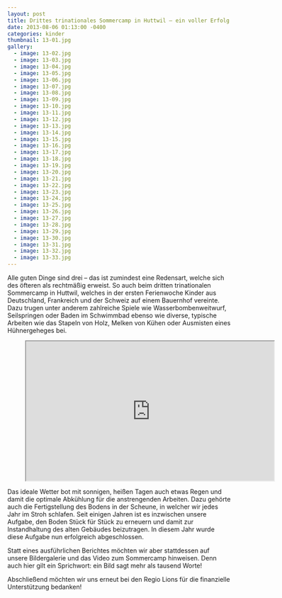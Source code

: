 ```yaml
---
layout: post
title: Drittes trinationales Sommercamp in Huttwil – ein voller Erfolg
date: 2013-08-06 01:13:00 -0400
categories: kinder
thumbnail: 13-01.jpg
gallery:
  - image: 13-02.jpg
  - image: 13-03.jpg
  - image: 13-04.jpg
  - image: 13-05.jpg
  - image: 13-06.jpg
  - image: 13-07.jpg
  - image: 13-08.jpg
  - image: 13-09.jpg
  - image: 13-10.jpg
  - image: 13-11.jpg
  - image: 13-12.jpg
  - image: 13-13.jpg
  - image: 13-14.jpg
  - image: 13-15.jpg
  - image: 13-16.jpg
  - image: 13-17.jpg
  - image: 13-18.jpg
  - image: 13-19.jpg
  - image: 13-20.jpg
  - image: 13-21.jpg
  - image: 13-22.jpg
  - image: 13-23.jpg
  - image: 13-24.jpg
  - image: 13-25.jpg
  - image: 13-26.jpg
  - image: 13-27.jpg
  - image: 13-28.jpg
  - image: 13-29.jpg
  - image: 13-30.jpg
  - image: 13-31.jpg
  - image: 13-32.jpg
  - image: 13-33.jpg
---
```

Alle guten Dinge sind drei – das ist zumindest eine Redensart, welche sich des öfteren als rechtmäßig erweist. So auch beim dritten trinationalen Sommercamp in Huttwil, welches in der ersten Ferienwoche Kinder aus Deutschland, Frankreich und der Schweiz auf einem Bauernhof vereinte. Dazu trugen unter anderem zahlreiche Spiele wie Wasserbombenweitwurf, Seilspringen oder Baden im Schwimmbad ebenso wie diverse, typische Arbeiten wie das Stapeln von Holz, Melken von Kühen oder Ausmisten eines Hühnergeheges bei.

<figure class="responsive-iframe">
  <iframe width="560" height="315" title="Video zum Sommercamp in Huttwil" src="https://www.youtube-nocookie.com/embed/nxjme3rSIsA" class="iframe" allow="autoplay; encrypted-media" allowfullscreen></iframe>
</figure>

Das ideale Wetter bot mit sonnigen, heißen Tagen auch etwas Regen und damit die optimale Abkühlung für die anstrengenden Arbeiten. Dazu gehörte auch die Fertigstellung des Bodens in der Scheune, in welcher wir jedes Jahr im Stroh schlafen. Seit einigen Jahren ist es inzwischen unsere Aufgabe, den Boden Stück für Stück zu erneuern und damit zur Instandhaltung des alten Gebäudes beizutragen. In diesem Jahr wurde diese Aufgabe nun erfolgreich abgeschlossen.

Statt eines ausführlichen Berichtes möchten wir aber stattdessen auf unsere Bildergalerie und das Video zum Sommercamp hinweisen. Denn auch hier gilt ein Sprichwort: ein Bild sagt mehr als tausend Worte!

Abschließend möchten wir uns erneut bei den Regio Lions für die finanzielle Unterstützung bedanken!